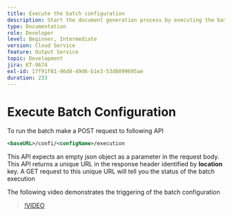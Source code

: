 ```yaml
---
title: Execute the batch configuration
description: Start the document generation process by executing the batch
type: Documentation
role: Developer
level: Beginner, Intermediate
version: Cloud Service
feature: Output Service
topic: Development
jira: KT-9674
exl-id: 17f91f81-96d8-49d6-b1e3-53d8899695ae
duration: 233
---
```

# Execute Batch Configuration

To run the batch make a POST request to following API

``` xml
<baseURL>/confi/<configName>/execution
```

This API expects an empty json object as a parameter in the request body.
This API returns a unique URL in the response header identified by **location** key.
A GET request to this unique URL will tell you the status of the batch execution

The following video demonstrates the triggering of the batch configuration

>[!VIDEO](https://video.tv.adobe.com/v/340242?quality=12&learn=on)

